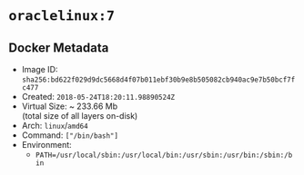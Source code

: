 # `oraclelinux:7`

## Docker Metadata

- Image ID: `sha256:bd622f029d9dc5668d4f07b011ebf30b9e8b505082cb940ac9e7b50bcf7fc477`
- Created: `2018-05-24T18:20:11.98890524Z`
- Virtual Size: ~ 233.66 Mb  
  (total size of all layers on-disk)
- Arch: `linux`/`amd64`
- Command: `["/bin/bash"]`
- Environment:
  - `PATH=/usr/local/sbin:/usr/local/bin:/usr/sbin:/usr/bin:/sbin:/bin`
